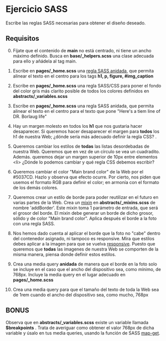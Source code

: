 # Ejercicio SASS

Escribe las reglas SASS necesarias para obtener el diseño deseado.

## Requisitos

0. Fíjate que el contenido de __main__ no está centrado, ni tiene un ancho máximo definido. Busca en **base/_helpers.scss** una clase adecuada para ello y añádela al tag main.

1. Escribe en **pages/_home.scss** una [regla SASS anidada](https://www.w3schools.com/sass/sass_nesting.asp), que permita alinear el texto en el centro para los tags __h1, p, figure, #img_caption__

2. Escribe en **pages/_home.scss** una regla SASS/CSS para poner el fondo del color gris más clarito posible de todos los colores definidos en **abstracts/_variables.scss**

3. Escribe en **pages/_home.scss** una regla SASS anidada, que permita alinear el texto en el centro para el texto que pone "Here's a tiem line of DR. Borlaug life"

4. Hay un margen molesto en todos los **h1** que nos gustaria hacer desaparecer. Si queremos hacer desaparecer el margen para **todos** los h1 de nuestra Web; ¿dónde sería más adecuado definir la regla CSS? .

5. Queremos cambiar los estilos de **todas** las listas desordebadas de nuestra Web. Queremos que en vez de un círculo se vea un cuadradito. Además. queremos dejar un margen superior de 10px entre elementos \<li> ¿Dónde lo podemos cambiar y qué regla CSS debemos escribir?

6. Queremos cambiar el color "Main brand color" de la Web por el #5037CD.
Hazlo y observa que efecto ocurre. Por cierto, nos piden que usemos el formato RGB para definir el color; en armonía con el formato de los demás colores.

7. Queremos crear un estilo de borde para poder reutilizar en el futuro en 
varias partes de la Web. Crea un [mixin](https://www.w3schools.com/sass/sass_mixin_include.asp) en **abstracts/_mixins.scss** de nombre 'addBorder'. Este mixin toma 1 parámetro de entrada, que será el grosor del borde. El mixin debe generar un borde de dicho grosor, sólido y de color "Main brand color". Aplica después el borde a la foto con una regla SASS.

8. Nos hemos dado cuenta al aplicar el borde que la foto no "cabe" dentro del contenedor asignado, ni tampoco es responsive. Mira que estilos debes aplicar a la imagen para que se vuelva [responsive](https://www.w3schools.com/sass/sass_mixin_include.asp). Puesto que queremos que **todas** las ímagenes de nuestra Web se comporten de la misma manera, piensa donde definir estos estilos.

9. Crea una media query **anidada** de manera que el borde en la foto solo se incluye en el caso que el ancho del dispositivo sea, como mínimo, de 768px. Incluye la media query en el lugar adecuado en **pages/_home.scss**

10. Crea una media query para que el tamaño del texto de toda la Web sea de 1rem cuando el ancho del dispositivo sea, como mucho, 768px

## BONUS

Observa que en **abstracts/_variables.scss** existe un variable llamada __$breakpoints__ . Trata de averiguar como obtener el valor 768px de dicha variable y úsalo en tus media queries, usando la función de SASS [map-get](https://sass-lang.com/documentation/values/maps).
